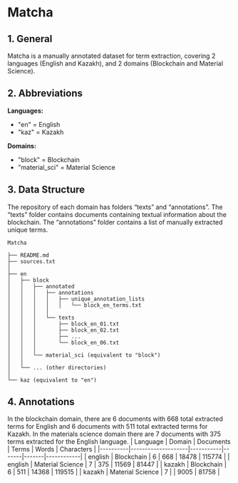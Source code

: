 # Matcha
## 1. General
Matcha is a manually annotated dataset for term extraction, covering 2 languages (English and Kazakh), and 2 domains (Blockchain and Material Science).


## 2. Abbreviations
**Languages:**
* "en" = English
* "kaz" = Kazakh
  
**Domains:**
* "block" = Blockchain
* "material_sci" = Material Science

## 3. Data Structure
The repository of each domain has folders “texts” and “annotations”. The “texts” folder contains documents containing textual information about the blockchain. The “annotations” folder contains a list of manually extracted unique terms.


```
Matcha

├── README.md  
├── sources.txt  
│  
├── en  
│   ├── block  
│   │   ├── annotated  
│   │   │   ├── annotations  
│   │   │   │   ├── unique_annotation_lists  
│   │   │   │   │   └── block_en_terms.txt  
│   │   │   │  
│   │   │   └── texts  
│   │   │       ├── block_en_01.txt  
│   │   │       ├── block_en_02.txt  
│   │   │       ├── ...  
│   │   │       └── block_en_06.txt  
│   │   │  
│   │   └── material_sci (equivalent to "block")  
│   │  
│   └── ... (other directories)  
│  
└── kaz (equivalent to "en")  
```


## 4. Annotations 
In the blockchain domain, there are 6 documents with 668 total extracted terms for English and 6 documents with 511 total extracted terms for Kazakh. In the materials science domain there are 7 documents with 375 terms extracted for the English language.
| Language | Domain            | Documents | Terms | Words | Characters |
|----------|--------------------|-----------|-------|-------|------------|
| english  | Blockchain        | 6         | 668   | 18478 | 115774     |
| english  | Material Science  | 7         | 375   | 11569 | 81447      |
| kazakh   | Blockchain        | 6         | 511   | 14368 | 119515     |
| kazakh   | Material Science  | 7         |       | 9005  | 81758      |


